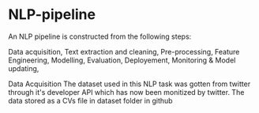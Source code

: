 # NLP-pipeline

An NLP pipeline is constructed from the following steps:

Data acquisition,
Text extraction and cleaning,
Pre-processing,
Feature Engineering,
Modelling,
Evaluation,
Deployement,
Monitoring & Model updating,

Data Acquisition
The dataset used in this NLP task was  gotten from twitter through it's developer API which has now been monitized by twitter. The data stored as a CVs file in dataset folder in github

